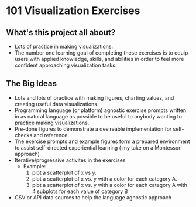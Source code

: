 # 101 Visualization Exercises

## What's this project all about?
- Lots of practice in making visualizations.
- The number one learning goal of completing these exercises is to equip users with applied knowledge, skills, and abilities in order to feel more confident approaching visualization tasks.

## The Big Ideas
- Lots and lots of practice with making figures, charting values, and creating useful data visualizations.
- Programming language (or platform) agnostic exercise prompts written in as natural language as possible to be useful to anybody wanting to practice making visualizations.
- Pre-done figures to demonstrate a desireable implementation for self-checks and reference.
- The exercise prompts and example figures form a prepared environment to assist self-directed experiential learning ( my take on a Montessori approach)
- Iterative/progressive activites in the exercises
    - Example:
        1. plot a scatterplot of x vs y.
        2. plot a scatterplot of x vs. y with a color for each category A.
        3. plot a scatterplot of x vs. y with a color for each category A with 4 subplots for each value of category B
- CSV or API data sources to help the language agnostic approach
